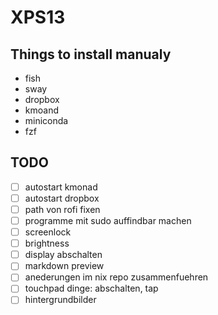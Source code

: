 # XPS13 

## Things to install manualy 

* fish
* sway 
* dropbox
* kmoand
* miniconda
* fzf
  
## TODO

* [ ] autostart kmonad 
* [ ] autostart dropbox
* [ ] path von rofi fixen
* [ ] programme mit sudo auffindbar machen
* [ ] screenlock 
* [ ] brightness
* [ ] display abschalten
* [ ] markdown preview
* [ ] anederungen im nix repo zusammenfuehren
* [ ] touchpad dinge: abschalten, tap
* [ ] hintergrundbilder
